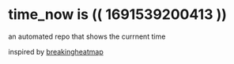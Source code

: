 # time_now is (( 1691539200413 ))

an automated repo that shows the currnent time

inspired by [breakingheatmap](https://github.com/breakingheatmap/breakingheatmap)